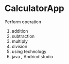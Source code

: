 # CalculatorApp 
Perform operation
1. addition
2. subtraction
3. multiply
4. division
5. using technology
6. java , Andriod studio
